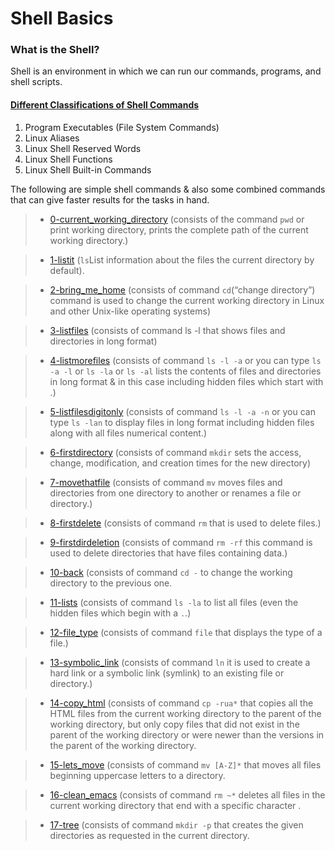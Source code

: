 # Shell Basics

### What is the Shell?

Shell is an environment in which we can run our commands, programs, and shell scripts.

#### [Different Classifications of Shell Commands](https://www.tecmint.com/understanding-different-linux-shell-commands-usage/)

1.	Program Executables (File System Commands)
2.	Linux Aliases
3.	Linux Shell Reserved Words
4.	Linux Shell Functions
5.	Linux Shell Built-in Commands

The following are simple shell commands & also some combined commands that can give faster results for the tasks in hand.

>- [0-current_working_directory](https://github.com/tizihoxha/shell/blob/main/basics/0-current_working_directory) (consists of the command `pwd` or print working directory, prints the complete path of the current working directory.)

>- [1-listit](https://github.com/tizihoxha/shell/blob/main/basics/1-listit) (`ls`List information about the files the current directory by default). 

>- [2-bring_me_home](https://github.com/tizihoxha/shell/blob/main/basics/2-bring_me_home) (consists of command `cd`(“change directory”) command is used to change the current working directory in Linux and other Unix-like operating systems)

>- [3-listfiles](https://github.com/tizihoxha/shell/blob/main/basics/3-listfiles) (consists of command ls -l that shows files and directories in long format)

>- [4-listmorefiles](https://github.com/tizihoxha/shell/blob/main/basics/4-listmorefiles) (consists of command `ls -l -a` or you can type `ls -a -l` or `ls -la` or `ls -al` lists the contents of files and directories in long format & in this case including hidden files which start with .)

>- [5-listfilesdigitonly](https://github.com/tizihoxha/shell/blob/main/basics/5-listfilesdigitonly) (consists of command `ls -l -a -n` or you can type `ls -lan` to display files in long format including hidden files along with all files numerical content.)

>- [6-firstdirectory](https://github.com/tizihoxha/shell/blob/main/basics/6-firstdirectory) (consists of command `mkdir` sets the access, change, modification, and creation times for the new directory)

>- [7-movethatfile](https://github.com/tizihoxha/shell/blob/main/basics/7-movethatfile) (consists of command `mv`  moves files and directories from one directory to another or renames a file or directory.)

>- [8-firstdelete](https://github.com/tizihoxha/shell/blob/main/basics/8-firstdelete) (consists of command `rm` that is used to delete files.)

>- [9-firstdirdeletion](https://github.com/tizihoxha/shell/blob/main/basics/9-firstdirdeletion) (consists of command `rm -rf` this command is used to delete directories that have files containing data.)

>- [10-back](https://github.com/tizihoxha/shell/blob/main/basics/10-back) (consists of  command `cd -` to change the working directory to the previous one.

>- [11-lists](https://github.com/tizihoxha/shell/blob/main/basics/11-lists) (consists of command `ls -la` to list all files (even the hidden files which begin with a `.`.)

>- [12-file_type](https://github.com/tizihoxha/shell/blob/main/basics/12-file_type) (consists of command `file` that displays the type of a file.)

>- [13-symbolic_link](https://github.com/tizihoxha/shell/blob/main/basics/13-symbolic_link) (consists of command `ln` it is used to create a hard link or a symbolic link (symlink) to an existing file or directory.)

>- [14-copy_html](https://github.com/tizihoxha/shell/blob/main/basics/14-copy_html) (consists of command `cp -rua*` that copies all the HTML files from the current working directory to the parent of the working directory, but only copy files that did not exist in the parent of the working directory or were newer than the versions in the parent of the working directory.

>- [15-lets_move](https://github.com/tizihoxha/shell/blob/main/basics/15-lets_move) (consists of  command `mv [A-Z]*` that moves all files beginning uppercase letters to a directory.

>- [16-clean_emacs](https://github.com/tizihoxha/shell/blob/main/basics/16-clean_emacs) (consists of command `rm ~*` deletes all files in the current working directory that end with a specific character .

>- [17-tree](https://github.com/tizihoxha/shell/blob/main/basics/17-tree) (consists of command `mkdir -p` that creates the given directories as requested in the current directory.
